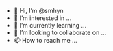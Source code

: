 - 👋 Hi, I’m @smhyn
- 👀 I’m interested in ...
- 🌱 I’m currently learning ...
- 💞️ I’m looking to collaborate on ...
- 📫 How to reach me ...

<!---
smhyn/smhyn is a ✨ special ✨ repository because its `README.md` (this file) appears on your GitHub profile.
You can click the Preview link to take a look at your changes.
--->
